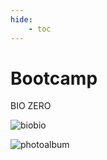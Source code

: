 ```yaml
---
hide:
    - toc
---
```


# **Bootcamp**

BIO ZERO

![biobio](../images/biobio.jpeg)

![photoalbum](../https://www.photos.app.goo.gl/WVAJayWgEZaUc3rT6)
